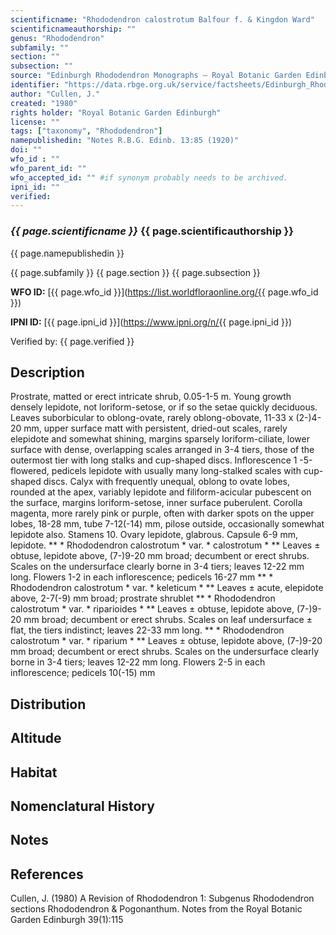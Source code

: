 ```yaml
---
scientificname: "Rhododendron calostrotum Balfour f. & Kingdon Ward"
scientificnameauthorship: ""
genus: "Rhododendron"
subfamily: ""
section: ""
subsection: ""
source: "Edinburgh Rhododendron Monographs – Royal Botanic Garden Edinburgh"
identifier: "https://data.rbge.org.uk/service/factsheets/Edinburgh_Rhododendron_Monographs.xhtml"
author: "Cullen, J."
created: "1980"
rights holder: "Royal Botanic Garden Edinburgh"
license: ""
tags: ["taxonomy", "Rhododendron"]
namepublishedin: "Notes R.B.G. Edinb. 13:85 (1920)"
doi: ""
wfo_id : ""
wfo_parent_id: ""
wfo_accepted_id: "" #if synonym probably needs to be archived.                      
ipni_id: ""
verified:
---
```

### _{{ page.scientificname }}_ {{ page.scientificauthorship }}
 {{ page.namepublishedin }}

{{ page.subfamily }} {{ page.section }} {{ page.subsection }}

**WFO ID:** [{{ page.wfo_id }}](https://list.worldfloraonline.org/{{ page.wfo_id }})

**IPNI ID:** [{{ page.ipni_id }}](https://www.ipni.org/n/{{ page.ipni_id }})

Verified by: {{ page.verified }}



## Description
Prostrate, matted or erect intricate shrub, 0.05-1-5 m. Young growth densely lepidote, not loriform-setose, or if so the setae quickly deciduous. Leaves suborbicular to oblong-ovate, rarely oblong-obovate, 11-33 x (2-)4-20 mm, upper surface matt with persistent, dried-out scales, rarely elepidote and somewhat shining, margins sparsely loriform-ciliate, lower surface with dense, overlapping scales arranged in 3-4 tiers, those of the outermost tier with long stalks and cup-shaped discs. Inflorescence 1 -5-flowered, pedicels lepidote with usually many long-stalked scales with cup-shaped discs. Calyx with frequently unequal, oblong to ovate lobes, rounded at the apex, variably lepidote and filiform-acicular pubescent on the surface, margins loriform-setose, inner surface puberulent. Corolla magenta, more rarely pink or purple, often with darker spots on the upper lobes, 18-28 mm, tube 7-12(-14) mm, pilose outside, occasionally somewhat lepidote also. Stamens 10. Ovary lepidote, glabrous. Capsule 6-9 mm, lepidote. ** * Rhododendron calostrotum * var. * calostrotum * ** Leaves ± obtuse, lepidote above, (7-)9-20 mm broad; decumbent or erect shrubs. Scales on the undersurface clearly borne in 3-4 tiers; leaves 12-22 mm long. Flowers 1-2 in each inflorescence; pedicels 16-27 mm ** * Rhododendron calostrotum * var. * keleticum * ** Leaves ± acute, elepidote above, 2-7(-9) mm broad; prostrate shrublet ** * Rhododendron calostrotum * var. * riparioides * ** Leaves ± obtuse, lepidote above, (7-)9-20 mm broad; decumbent or erect shrubs. Scales on leaf undersurface ± flat, the tiers indistinct; leaves 22-33 mm long. ** * Rhododendron calostrotum * var. * riparium * ** Leaves ± obtuse, lepidote above, (7-)9-20 mm broad; decumbent or erect shrubs. Scales on the undersurface clearly borne in 3-4 tiers; leaves 12-22 mm long. Flowers 2-5 in each inflorescence; pedicels 10(-15) mm

## Distribution


## Altitude


## Habitat


## Nomenclatural History

                       
## Notes


## References

Cullen, J. (1980) A Revision of Rhododendron 1: Subgenus Rhododendron sections Rhododendron & Pogonanthum. Notes from the Royal Botanic Garden Edinburgh 39(1):115
